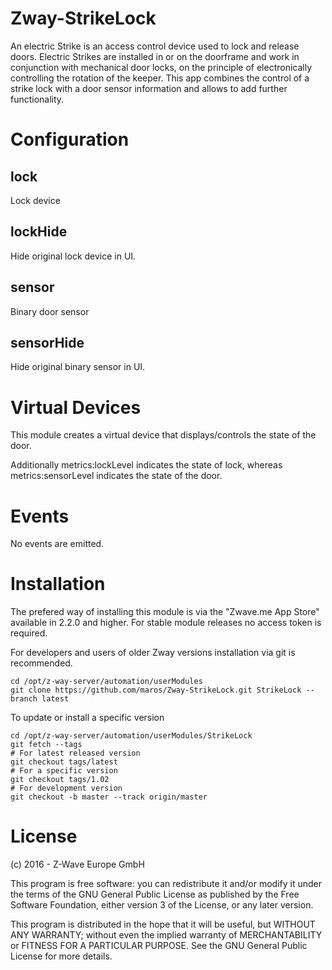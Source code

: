 # Zway-StrikeLock

An electric Strike is an access control device used to lock and release doors.
Electric Strikes are installed in or on the doorframe and work in conjunction
with mechanical door locks, on the principle of electronically controlling the
rotation of the keeper. This app combines the control of a strike lock with a
door sensor information and allows to add further functionality.

# Configuration

## lock

Lock device

## lockHide

Hide original lock device in UI.

## sensor

Binary door sensor

## sensorHide

Hide original binary sensor in UI.

# Virtual Devices

This module creates a virtual device that displays/controls the state of the
door.

Additionally metrics:lockLevel indicates the state of lock, whereas
metrics:sensorLevel indicates the state of the door.

# Events

No events are emitted.

# Installation

The prefered way of installing this module is via the "Zwave.me App Store"
available in 2.2.0 and higher. For stable module releases no access token is 
required.

For developers and users of older Zway versions installation via git is 
recommended.

```shell
cd /opt/z-way-server/automation/userModules
git clone https://github.com/maros/Zway-StrikeLock.git StrikeLock --branch latest
```

To update or install a specific version
```shell
cd /opt/z-way-server/automation/userModules/StrikeLock
git fetch --tags
# For latest released version
git checkout tags/latest
# For a specific version
git checkout tags/1.02
# For development version
git checkout -b master --track origin/master
```

# License

(c) 2016 - Z-Wave Europe GmbH

This program is free software: you can redistribute it and/or modify
it under the terms of the GNU General Public License as published by
the Free Software Foundation, either version 3 of the License, or any 
later version.

This program is distributed in the hope that it will be useful,
but WITHOUT ANY WARRANTY; without even the implied warranty of
MERCHANTABILITY or FITNESS FOR A PARTICULAR PURPOSE. See the
GNU General Public License for more details.
